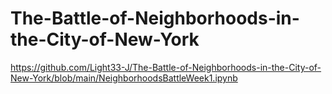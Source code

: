 # The-Battle-of-Neighborhoods-in-the-City-of-New-York

https://github.com/Light33-J/The-Battle-of-Neighborhoods-in-the-City-of-New-York/blob/main/NeighborhoodsBattleWeek1.ipynb
